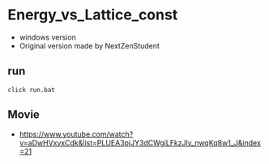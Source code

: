 # Energy_vs_Lattice_const
- windows version
- Original version made by NextZenStudent


## run
	click run.bat


## Movie
- https://www.youtube.com/watch?v=aDwHVxyxCdk&list=PLUEA3pjJY3dCWgiLFkzJly_nwqKq8w1_J&index=21